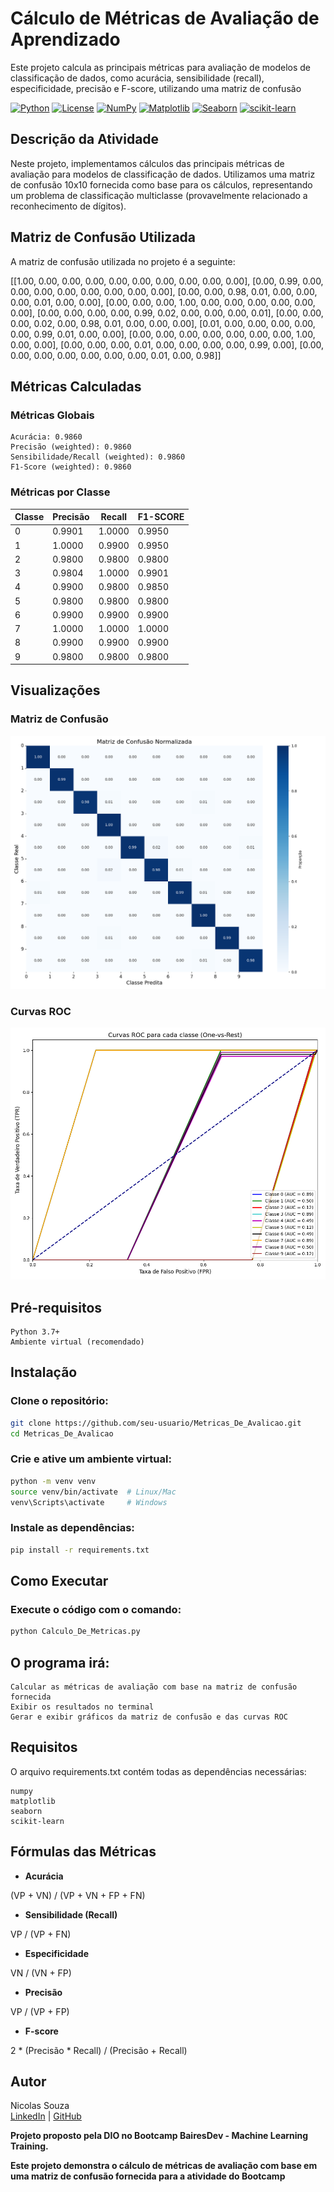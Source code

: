 # Cálculo de Métricas de Avaliação de Aprendizado 

   Este projeto calcula as principais métricas para avaliação de modelos de classificação de dados, como acurácia, sensibilidade (recall), especificidade, precisão e F-score, utilizando uma matriz de confusão



[![Python](https://img.shields.io/badge/Python-3.7%2B-blue?logo=python&logoColor=white)](https://www.python.org/)
[![License](https://img.shields.io/badge/License-MIT-green.svg)](https://opensource.org/licenses/MIT)
[![NumPy](https://img.shields.io/badge/NumPy-1.26.4-orange?logo=numpy)](https://numpy.org/)
[![Matplotlib](https://img.shields.io/badge/Matplotlib-3.8.4-blue?logo=matplotlib)](https://matplotlib.org/)
[![Seaborn](https://img.shields.io/badge/Seaborn-0.13.2-lightblue?logo=python)](https://seaborn.pydata.org/)
[![scikit-learn](https://img.shields.io/badge/scikit--learn-1.4.2-green?logo=python)](https://scikit-learn.org/)

   
## Descrição da Atividade 

Neste projeto, implementamos cálculos das principais métricas de avaliação para modelos de classificação de dados. Utilizamos uma matriz de confusão 10x10 fornecida como base para os cálculos, representando um problema de classificação multiclasse (provavelmente relacionado a reconhecimento de dígitos). 


## Matriz de Confusão Utilizada 

A matriz de confusão utilizada no projeto é a seguinte: 
 
[[1.00, 0.00, 0.00, 0.00, 0.00, 0.00, 0.00, 0.00, 0.00, 0.00],
 [0.00, 0.99, 0.00, 0.00, 0.00, 0.00, 0.00, 0.00, 0.00, 0.00],
 [0.00, 0.00, 0.98, 0.01, 0.00, 0.00, 0.00, 0.01, 0.00, 0.00],
 [0.00, 0.00, 0.00, 1.00, 0.00, 0.00, 0.00, 0.00, 0.00, 0.00],
 [0.00, 0.00, 0.00, 0.00, 0.99, 0.02, 0.00, 0.00, 0.00, 0.01],
 [0.00, 0.00, 0.00, 0.02, 0.00, 0.98, 0.01, 0.00, 0.00, 0.00],
 [0.01, 0.00, 0.00, 0.00, 0.00, 0.00, 0.99, 0.01, 0.00, 0.00],
 [0.00, 0.00, 0.00, 0.00, 0.00, 0.00, 0.00, 1.00, 0.00, 0.00],
 [0.00, 0.00, 0.00, 0.01, 0.00, 0.00, 0.00, 0.00, 0.99, 0.00],
 [0.00, 0.00, 0.00, 0.00, 0.00, 0.00, 0.00, 0.01, 0.00, 0.98]]
 
 
## Métricas Calculadas 
### Métricas Globais 

    Acurácia: 0.9860
    Precisão (weighted): 0.9860
    Sensibilidade/Recall (weighted): 0.9860
    F1-Score (weighted): 0.9860
     

### Métricas por Classe 

| Classe | Precisão | Recall | F1-SCORE |
|--------|----------|--------|----------|
| 0      | 0.9901   | 1.0000 | 0.9950   |
| 1      | 1.0000   | 0.9900 | 0.9950   |
| 2      | 0.9800   | 0.9800 | 0.9800   |
| 3      | 0.9804   | 1.0000 | 0.9901   |
| 4      | 0.9900   | 0.9800 | 0.9850   |
| 5      | 0.9800   | 0.9800 | 0.9800   |
| 6      | 0.9900   | 0.9900 | 0.9900   |
| 7      | 1.0000   | 1.0000 | 1.0000   |
| 8      | 0.9900   | 0.9900 | 0.9900   |
| 9      | 0.9800   | 0.9800 | 0.9800   |

## Visualizações 

### Matriz de Confusão 

![alt text](image.png)

### Curvas ROC 

![alt text](image-1.png)

   
## Pré-requisitos 

    Python 3.7+
    Ambiente virtual (recomendado)
     

## Instalação 

### Clone o repositório:
     
```bash
git clone https://github.com/seu-usuario/Metricas_De_Avalicao.git
cd Metricas_De_Avalicao
```
 

### Crie e ative um ambiente virtual:
     
```bash
python -m venv venv
source venv/bin/activate  # Linux/Mac
venv\Scripts\activate     # Windows
```
 
### Instale as dependências:
     
```bash
pip install -r requirements.txt
``` 
 
## Como Executar 

### Execute o código com o comando: 

```bash
python Calculo_De_Metricas.py
``` 

## O programa irá: 

    Calcular as métricas de avaliação com base na matriz de confusão fornecida
    Exibir os resultados no terminal
    Gerar e exibir gráficos da matriz de confusão e das curvas ROC
     
## Requisitos 

O arquivo requirements.txt contém todas as dependências necessárias: 

    numpy
    matplotlib
    seaborn
    scikit-learn
 
 
## Fórmulas das Métricas 

* **Acurácia**
	
(VP + VN) / (VP + VN + FP + FN)

* **Sensibilidade (Recall)**
	
VP / (VP + FN)

* **Especificidade**
	
VN / (VN + FP)

* **Precisão**
	
VP / (VP + FP)

* **F-score**
	
2 * (Precisão * Recall) / (Precisão + Recall)

 
## Autor 

Nicolas Souza  
[LinkedIn](https://linkedin.com/in/nicolas-y-p-souza) | [GitHub](https://github.com/NicolasYPS)

 **Projeto proposto pela DIO no Bootcamp BairesDev - Machine Learning Training.**

 **Este projeto demonstra o cálculo de métricas de avaliação com base em uma matriz de confusão fornecida para a atividade do Bootcamp** 
     